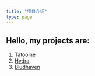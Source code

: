 ```yaml
---
title: "项目介绍"
type: page
---
```


## Hello, my projects are:

1. [Tatooine](/projects/tatooine/)
2. [Hydra](/projects/hydra/)
3. [Bludhaven](/projects/bludhaven/)
